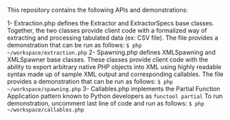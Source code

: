 This repository contains the following APIs and demonstrations:

1- Extraction.php defines the Extractor and ExtractorSpecs base classes.
    Together, the two classes provide client code with a formalized way of 
    extracting and processing tabulated data (ex: CSV file).
    The file provides a demonstration that can be run as follows:
    `$ php ~/workspace/extraction.php`
2- Spawning.php defines XMLSpawning and XMLSpawner base classes.
    These classes provide client code with the ability to export arbitrary native PHP objects
    into XML using highly readable syntax made up of sample XML output and 
    corresponding callables.
    The file provides a demonstration that can be run as follows:
    `$ php ~/workspace/spawning.php`
3- Callables.php implements the Partial Function Application pattern known to
    Python developers as `functool partial`
    To run demonstration, uncomment last line of code and run as follows:
    `$ php ~/workspace/callables.php`